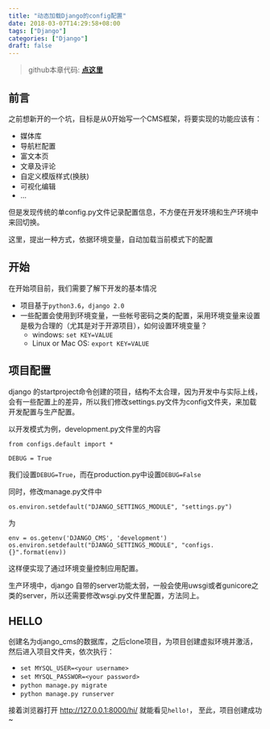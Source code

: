 ```yaml
---
title: "动态加载Django的config配置"
date: 2018-03-07T14:29:58+08:00
tags: ["Django"]
categories: ["Django"]
draft: false
---
```


> github本章代码: **[点这里](https://github.com/xiongsyao/django-cms/tree/05879ef5f4221ed237bffe4c484d65cc27d6a05e)**

## 前言
之前想新开的一个坑，目标是从0开始写一个CMS框架，将要实现的功能应该有：

+ 媒体库
+ 导航栏配置
+ 富文本页
+ 文章及评论
+ 自定义模版样式(换肤)
+ 可视化编辑
+ ...

但是发现传统的单config.py文件记录配置信息，不方便在开发环境和生产环境中来回切换。

这里，提出一种方式，依据环境变量，自动加载当前模式下的配置
## 开始
在开始项目前，我们需要了解下开发的基本情况

+ 项目基于`python3.6`，`django 2.0`
+ 一些配置会使用到环境变量，一些帐号密码之类的配置，采用环境变量来设置是极为合理的（尤其是对于开源项目），如何设置环境变量？
  + windows:  `set KEY=VALUE`
  + Linux or Mac OS:  `export KEY=VALUE`

## 项目配置
django 的startproject命令创建的项目，结构不太合理，因为开发中与实际上线，会有一些配置上的差异，所以我们修改settings.py文件为config文件夹，来加载开发配置与生产配置。

以开发模式为例，development.py文件里的内容
```
from configs.default import *

DEBUG = True
```
我们设置`DEBUG=True`，而在production.py中设置`DEBUG=False`

同时，修改manage.py文件中
```
os.environ.setdefault("DJANGO_SETTINGS_MODULE", "settings.py")
```
为
```
env = os.getenv('DJANGO_CMS', 'development')
os.environ.setdefault("DJANGO_SETTINGS_MODULE", "configs.{}".format(env))
```
这样便实现了通过环境变量控制应用配置。

生产环境中，django 自带的server功能太弱，一般会使用uwsgi或者gunicore之类的server，所以还需要修改wsgi.py文件里配置，方法同上。
## HELLO

创建名为django_cms的数据库，之后clone项目，为项目创建虚拟环境并激活，然后进入项目文件夹，依次执行：

+ `set MYSQL_USER=<your username>`
+ `set MYSQL_PASSWOR=<your password>`
+ `python manage.py migrate`
+ `python manage.py runserver`

接着浏览器打开 http://127.0.0.1:8000/hi/ 就能看见`hello!`， 至此，项目创建成功~